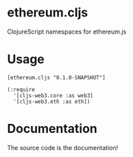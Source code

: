 # ethereum.cljs
ClojureScript namespaces for ethereum.js

# Usage

``[ethereum.cljs "0.1.0-SNAPSHOT"]``

    (:require
      '[cljs-web3.core :as web3]
      '[cljs-web3.eth :as eth])

# Documentation
The source code is the documentation!
